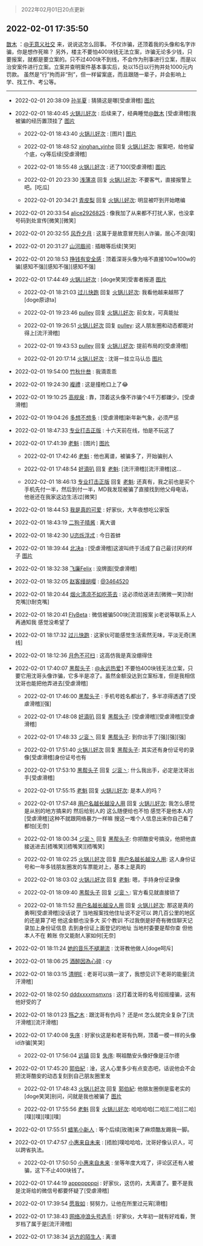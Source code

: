 > 2022年02月01日20点更新
<link rel="stylesheet" href="https://cdn.jsdelivr.net/gh/taotie6/sampleJSON@main/css/photo_show.css">
<meta name="referrer" content="no-referrer" />


 ## 2022-02-01 17:35:50 

 [㪚木](https://www.coolapk.com/feed/33245777?shareKey=MjM3NDI4MGY4NDJiNjFmOTIyMDI~) ：<a class="feed-link-uname" href="/u/无意义社交">@无意义社交</a> 来，说说这怎么回事。
不仅诈骗，还顶着我的头像和名字诈骗，你是想作死嘛？
另外，楼主不要怕400块钱无法立案，诈骗无论多少钱，只要报案，就都是要立案的。只不过400块不到线，不会作为刑事进行立案，而是以治安案件进行立案。立案并查明案件基本事实后<!--break-->，处以15日以行拘并处1000元内罚款。
虽然是“行”拘而非“刑”，但一样留案底，而且跟随一辈子，并会影响上学、找工作、考公等。 

<div class="album">
</div>

 ------- 

- 2022-02-01 20:38:09 [孙半夏](uid=1851173) : 猜猜这是哪[受虐滑稽] [图片](http://image.coolapk.com/feed/2022/0201/20/1851173_9088_6367_219@834x626.jpg)

- 2022-02-01 18:40:45 [火锅儿好次](uid=2242533) : 后续来了，经典睡觉<a class="feed-link-uname" href="/u/㪚木">@㪚木</a> [受虐滑稽]我被骗的经历置顶挂了 [图片](http://image.coolapk.com/feed/2022/0201/18/2242533_cc6066c6_2044_8613_208@1080x2340.jpeg)

    - 2022-02-01 18:43:40 [火锅儿好次](uid=2242533) : [图片] [图片](http://image.coolapk.com/feed/2022/0201/18/2242533_0f035ebb_2219_7982_682@1080x2340.jpeg)

    - 2022-02-01 18:48:52 [xinghan_yinhe](uid=1144617) 回复 [火锅儿好次](uid=2242533): 报案吧，给他留个底，cy等后续[受虐滑稽] 

    - 2022-02-01 18:55:48 [火锅儿好次](uid=2242533) : 还了100[受虐滑稽] [图片](http://image.coolapk.com/feed/2022/0201/18/2242533_a92bc362_2947_5331_583@1080x2340.jpeg)

    - 2022-02-01 20:23:30 [浅薄凉](uid=1630624) 回复 [火锅儿好次](uid=2242533): 不要客气，直接报警上吧。[吃瓜] 

    - 2022-02-01 20:34:21 [青皮梨](uid=1109281) 回复 [火锅儿好次](uid=2242533): 明显被吓到开始瞎编 

- 2022-02-01 20:33:54 [alice2926825](uid=1064232) : 像我加了从来都不打扰人家，也没拿号码到处宣传[微笑][微笑] 

- 2022-02-01 20:32:55 [风乔夕月](uid=2725527) : 这属于是故意冒充别人诈骗，居心不良[噗] 

- 2022-02-01 20:31:27 [山河眉间](uid=1553724) : 插眼等后续[笑哭] 

- 2022-02-01 20:18:53 [挣钱有安全感](uid=1355663) : 顶着深哥头像为啥不直接100w100w的骗[感知不强][感知不强][感知不强] 

- 2022-02-01 17:44:49 [火锅儿好次](uid=2242533) : [doge笑哭]受害者报道 [图片](http://image.coolapk.com/feed/2022/0201/17/2242533_2706cfd3_8531_9516_491@1080x2340.jpeg)

    - 2022-02-01 18:21:03 [过儿快跑](uid=4122705) 回复 [火锅儿好次](uid=2242533): 我看他越来越邢了[doge原谅ta] 

    - 2022-02-01 19:23:46 [pulley](uid=391132) 回复 [火锅儿好次](uid=2242533): 前女友，可真能扯 

    - 2022-02-01 19:26:51 [火锅儿好次](uid=2242533) 回复 [pulley](uid=391132): 这人朋友圈和动态都能对得上[流汗滑稽] 

    - 2022-02-01 19:43:53 [pulley](uid=391132) 回复 [火锅儿好次](uid=2242533): 提前布局的[受虐滑稽] 

    - 2022-02-01 20:17:14 [火锅儿好次](uid=2242533) : 沈哥一挂立马认怂 [图片](http://image.coolapk.com/feed/2022/0201/18/2242533_a92bc362_2947_5331_583@1080x2340.jpeg)

- 2022-02-01 19:54:00 [竹秋什叁](uid=2319428) : 我滴乖乖 

- 2022-02-01 19:24:30 [複禮](uid=1437066) : 这是撞枪口上了😂 

- 2022-02-01 19:10:25 [高规泉](uid=1123484) : 靠，顶着这头像不诈骗个4千万都嫌少。[受虐滑稽] 

- 2022-02-01 19:04:26 [多想不想多](uid=1473521) : [受虐滑稽]新年新气象，必须严惩 

- 2022-02-01 18:47:33 [专业打击正版](uid=6543891) : 十六天前在线，怕是不玩这了 

- 2022-02-01 17:41:39 [老魁](uid=1703096) : [图片] [图片](http://image.coolapk.com/feed/2022/0201/17/1703096_1e29b57c_8498_2438_20@1080x2248.jpeg)

    - 2022-02-01 17:42:46 [老魁](uid=1703096) : 他也离谱，被骗多了，开始骗别人 

    - 2022-02-01 17:48:54 [好滴叭](uid=5526219) 回复 [老魁](uid=1703096): [流汗滑稽][流汗滑稽]这… 

    - 2022-02-01 18:46:13 [专业打击正版](uid=6543891) 回复 [老魁](uid=1703096): 还真有，我之前也是买个手机先付一半，然后到付一半，MD我发现被骗了直接找到他父母电话，他爸还在我家这边生活过[微笑] 

- 2022-02-01 18:44:53 [我是真的可爱](uid=731138) : 好家伙，大年夜想吃公家饭 

- 2022-02-01 18:43:19 [二狗子晴酱](uid=2435823) : 离大谱 

- 2022-02-01 18:42:30 [U恣烁浮忒](uid=1292172) : 今日首蚌 

- 2022-02-01 18:39:44 [北决a](uid=1918537) : [受虐滑稽]这波叫终于活成了自己最讨厌的样子 [图片](http://image.coolapk.com/feed/2022/0201/18/1918537_ea8b76b6_1983_405_462@1080x2400.jpeg)

- 2022-02-01 18:32:38 [飞廉Felix](uid=900024) : 没牌面[受虐滑稽] 

- 2022-02-01 18:32:05 [赵客缦胡嘤](uid=2186376) : <a class="feed-link-uname" href="/u/3464520">@3464520</a> 

- 2022-02-01 18:20:44 [烟火清凉不如吃茶去](uid=4279524) : 这必须给送进去[微微一笑][t耐克嘴][t耐克嘴] 

- 2022-02-01 18:20:41 [FlyBeta](uid=507156) : 微信被骗500块[流泪]报案 jc老说等联系上人再通知我 感觉没希望了 

- 2022-02-01 18:17:32 [过儿快跑](uid=4122705) : 这家伙可能感觉生活索然无味，平淡无奇[黑线] 

- 2022-02-01 18:12:36 [月色不可扫](uid=3639201) : 这高仿我是真没绷得住 

- 2022-02-01 17:40:07 [黑帮头子](uid=2838832) : <a class="feed-link-uname" href="/u/永远热爱1">@永远热爱1</a> 不要怕400块钱无法立案，只要它用沈哥头像诈骗，它多半是凉了。虽然金额没达到立案标准，但是我相信沈哥也能把他弄进去[受虐滑稽] 

    - 2022-02-01 17:46:00 [黑帮头子](uid=2838832) : 手机号姓名都出了，多半凉得透透了[受虐滑稽][强] 

    - 2022-02-01 17:48:08 [好滴叭](uid=5526219) 回复 [黑帮头子](uid=2838832): [受虐滑稽][受虐滑稽][受虐滑稽] 

    - 2022-02-01 17:48:33 [ジ衮丶](uid=494451) 回复 [黑帮头子](uid=2838832): 到你出手了[强][强][强] 

    - 2022-02-01 17:51:40 [火锅儿好次](uid=2242533) 回复 [黑帮头子](uid=2838832): 其实还有身份证号的录像[受虐滑稽]身份证号也有 

    - 2022-02-01 17:53:10 [黑帮头子](uid=2838832) 回复 [ジ衮丶](uid=494451): 什么我出手，必定是沈哥出手[受虐滑稽] 

    - 2022-02-01 17:55:15 [老魁](uid=1703096) 回复 [火锅儿好次](uid=2242533): 是本人的吗？ 

    - 2022-02-01 17:57:48 [用户名越长越没人用](uid=1404422) 回复 [火锅儿好次](uid=2242533): 我怎么感觉是从别的地方搞来的 然后给别人的 这么随便给也不怕 感觉不是他本人的[受虐滑稽]这种不就跟网络暴力一样嘛 搜这一堆个人信息出来你自己看了都怕[无奈] 

    - 2022-02-01 18:00:34 [ジ衮丶](uid=494451) 回复 [黑帮头子](uid=2838832): 你把酷安号搞没，他把他直接送进去[捂嘴笑][捂嘴笑][捂嘴笑] 

    - 2022-02-01 18:02:25 [火锅儿好次](uid=2242533) 回复 [用户名越长越没人用](uid=1404422): 这人身份证号和一年多钱朋友圈发的车票能对上，基本上是真的 

    - 2022-02-01 18:03:02 [火锅儿好次](uid=2242533) 回复 [老魁](uid=1703096): 嗯，手持身份证录像 

    - 2022-02-01 18:09:40 [黑帮头子](uid=2838832) 回复 [ジ衮丶](uid=494451): 官方看见就直接锁了 

    - 2022-02-01 18:11:52 [用户名越长越没人用](uid=1404422) 回复 [火锅儿好次](uid=2242533): 那这是真的勇啊[受虐滑稽]没话说了 当地报案找他住址说不定可以 跨几百公里的地区的还是算了吧 他这金额也没多大 买个教训  不过我倒是好奇有微信聊天记录加上身份证信息 去到身份证上面登记的地址 当地村委要是帮你查 但他本人不在 赖账 你又能耐人家如何[无奈] 

- 2022-02-01 18:11:24 [她的音乐不褪潮流](uid=1780475) : 沈哥教他做人[doge呵斥] 

- 2022-02-01 18:06:25 [酒醉因為心碎](uid=4269061) : cy 

- 2022-02-01 18:03:15 [清明E](uid=1792072) : 老哥可以搞一波了，我想见识下老哥的能量[流汗滑稽] 

- 2022-02-01 18:02:50 [dddxxxxmsmxns](uid=4124347) : 这打着沈哥的名号招摇撞骗，这有他好受的了 

- 2022-02-01 18:01:23 [殇之木](uid=1085570) : 跟沈哥有仇吗？ 还是nt  怎么就完全复杂了[流汗滑稽][流汗滑稽] 

- 2022-02-01 17:40:08 [失序](uid=1009107) : 好家伙这是和老哥有仇啊，顶着一模一样的头像id诈骗[笑哭] 

    - 2022-02-01 17:56:04 [远镇](uid=1471248) 回复 [失序](uid=1009107): 啊祖酷安头像好像是汪尔德 

- 2022-02-01 17:45:20 [郭伯紀](uid=2859803) : 淦，这人心里多少有点变态吧，话说他会不会把沈哥酷安的动态复刻到自己朋友圈里发 

    - 2022-02-01 17:48:43 [火锅儿好次](uid=2242533) 回复 [郭伯紀](uid=2859803): 他朋友圈倒是蛮老实的[doge笑哭]别问，问就是我也被骗了 [图片](http://image.coolapk.com/feed/2022/0201/17/2242533_03a494b7_8922_8703_371@1080x2340.jpeg)

    - 2022-02-01 17:55:56 [老魁](uid=1703096) 回复 [火锅儿好次](uid=2242533): 哈哈哈哈[二哈][二哈][二哈][噗][噗][噗][噗] 

- 2022-02-01 17:55:51 [蜡笔小新人](uid=4236945) : 等个后续[玫瑰]来了麻烦酷友踢我一脚。 

- 2022-02-01 17:47:57 [小惠来自未来](uid=847097) : [捂脸]噗哈哈哈，沈哥好像认识人，可以跨省执法。 

    - 2022-02-01 17:50:50 [小惠来自未来](uid=847097) : 坐等年度大戏了，评论区还有人被骗，这下不止400块钱了。 

- 2022-02-01 17:44:19 [appppppppi](uid=1377925) : 好家伙，这仿的，太离谱了。要不是我是沈哥给的微信号都要怀疑了[受虐滑稽] 

- 2022-02-01 17:39:54 [愿我如](uid=3364757) : 努努力，让他在所里过元宵[滑稽] 

- 2022-02-01 17:38:43 [网络冲浪头号选手](uid=1864467) : 好家伙，大年初一就有好戏看，贺岁档了属于是[流汗滑稽] 

- 2022-02-01 17:38:34 [远方的陌生人](uid=1887972) : 离谱 

